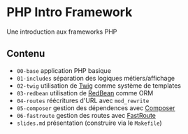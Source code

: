 # PHP Intro Framework

Une introduction aux frameworks PHP

## Contenu

* `00-base` application PHP basique
* `01-includes` séparation des logiques métiers/affichage
* `02-twig` utilisation de [Twig](http://twig.sensiolabs.org/) comme système de templates
* `03-redbean` utilisation de [RedBean](http://redbeanphp.com/) comme ORM
* `04-routes` réécritures d'URL avec `mod_rewrite`
* `05-composer` gestion des dépendences avec [Composer](https://getcomposer.org/)
* `06-fastroute` gestion des routes avec [FastRoute](https://github.com/nikic/FastRoute)
* `slides.md` présentation (construire via le `Makefile`)
